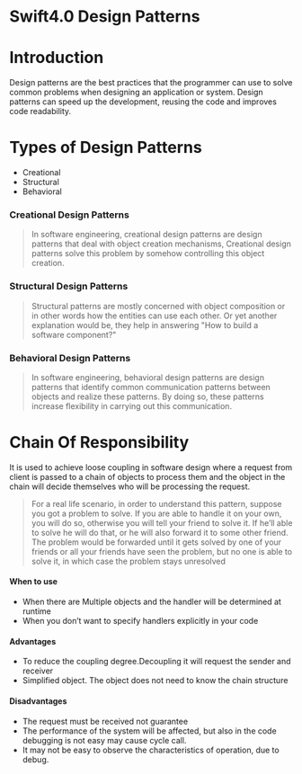 # Swift4.0 Design Patterns

# Introduction
Design patterns are the best practices that the programmer can use to solve common problems when designing an application or system.
Design patterns can speed up the development, reusing the code and improves code readability.

# Types of Design Patterns
- Creational
- Structural
- Behavioral

### Creational Design Patterns
>In software engineering, creational design patterns are design patterns that deal with object creation mechanisms, Creational design patterns solve this problem by somehow controlling this object creation.

### Structural Design Patterns
>Structural patterns are mostly concerned with object composition or in other words how the entities can use each other. Or yet another explanation would be, they help in answering "How to build a software component?"

### Behavioral Design Patterns
>In software engineering, behavioral design patterns are design patterns that identify common communication patterns between objects and realize these patterns. By doing so, these patterns increase flexibility in carrying out this communication.

# Chain Of Responsibility
It is used to achieve loose coupling in software design where a request from client is passed to a chain of objects to process them and the object in the chain will decide themselves who will be processing the request.

>For a real life scenario, in order to understand this pattern, suppose you got a problem to solve. If you are able to handle it on your own, you will do so, otherwise you will tell your friend to solve it. If he’ll able to solve he will do that, or he will also forward it to some other friend. The problem would be forwarded until it gets solved by one of your friends or all your friends have seen the problem, but no one is able to solve it, in which case the problem stays unresolved

#### When to use
- When there are Multiple objects and the handler will be determined at runtime 
- When you don’t want to specify handlers explicitly in your code

#### Advantages
- To reduce the coupling degree.Decoupling it will request the sender and receiver
- Simplified object. The object does not need to know the chain structure

#### Disadvantages
- The request must be received not guarantee
- The performance of the system will be affected, but also in the code debugging is not easy may cause cycle call.
- It may not be easy to observe the characteristics of operation, due to debug.
